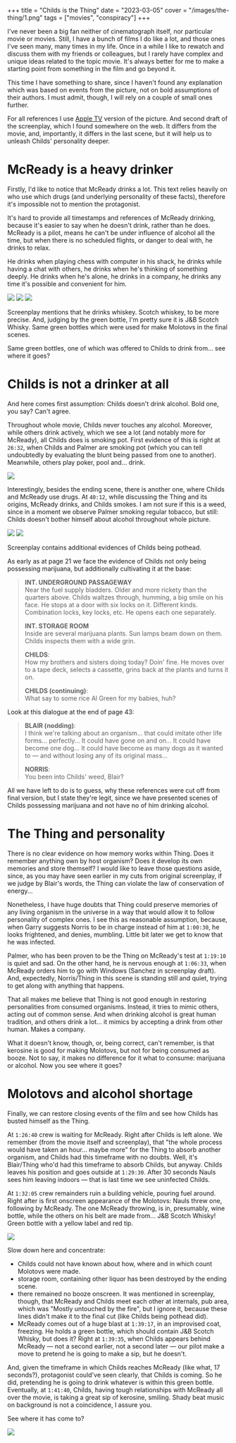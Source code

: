 +++
title = "Childs is the Thing"
date = "2023-03-05"
cover = "/images/the-thing/1.png"
tags = ["movies", "conspiracy"]
+++

I've never been a big fan neither of cinematograph itself, nor particular movie or movies. Still, I have a bunch of films I do like a lot, and those ones I've seen many, many times in my life. Once in a while I like to rewatch and discuss them with my friends or colleagues, but I rarely have complex and unique ideas related to the topic movie. It's always better for me to make a starting point from something in the film and go beyond it.

This time I have something to share, since I haven't found any explanation which was based on events from the picture, not on bold assumptions of their authors. I must admit, though, I will rely on a couple of small ones further.

For all references I use [Apple TV](https://tv.apple.com/us/movie/the-thing/umc.cmc.70lpgfopfk3gr1pg7uux69znx) version of the picture. And second draft of the screenplay, which I found somewhere on the web. It differs from the movie, and, importantly, it differs in the last scene, but it will help us to unleash Childs' personality deeper.

# McReady is a heavy drinker

Firstly, I'd like to notice that McReady drinks a lot. This text relies heavily on who use which drugs (and underlying personality of these facts), therefore it's impossible not to mention the protagonist.

It's hard to provide all timestamps and references of McReady drinking, because it's easier to say when he doesn't drink, rather than he does. McReady is a pilot, means he can't be under influence of alcohol all the time, but when there is no scheduled flights, or danger to deal with, he drinks to relax.

He drinks when playing chess with computer in his shack, he drinks while having a chat with others, he drinks when he's thinking of something deeply. He drinks when he's alone, he drinks in a company, he drinks any time it's possible and convenient for him.

![](/images/the-thing/3.png) ![](/images/the-thing/4.png)
![](/images/the-thing/5.png)

Screenplay mentions that he drinks whiskey. Scotch whiskey, to be more precise. And, judging by the green bottle, I'm pretty sure it is J&B Scotch Whisky. Same green bottles which were used for make Molotovs in the final scenes.

Same green bottles, one of which was offered to Childs to drink from... see where it goes?

# Childs is not a drinker at all

And here comes first assumption: Childs doesn't drink alcohol. Bold one, you say? Can't agree.

Throughout whole movie, Childs never touches any alcohol. Moreover, while others drink actively, which we see a lot (and notably more for McReady), all Childs does is smoking pot. First evidence of this is right at `26:32`, when Childs and Palmer are smoking pot (which you can tell undoubtedly by evaluating the blunt being passed from one to another). Meanwhile, others play poker, pool and... drink.

![](/images/the-thing/6.png)

Interestingly, besides the ending scene, there is another one, where Childs and McReady use drugs. At `40:12`, while discussing the Thing and its origins, McReady drinks, and Childs smokes. I am not sure if this is a weed, since in a moment we observe Palmer smoking regular tobacco, but still: Childs doesn't bother himself about alcohol throughout whole picture.

![](/images/the-thing/7.png) ![](/images/the-thing/8.png)

Screenplay contains additional evidences of Childs being pothead.

As early as at page 21 we face the evidence of Childs not only being possessing marijuana, but additionally cultivating it at the base:

> **INT. UNDERGROUND PASSAGEWAY**  
> Near the fuel supply bladders. Older and more rickety than the quarters above. Childs waltzes through, humming, a big smile on his face. He stops at a door with six locks on it. Different kinds. Combination locks, key locks, etc. He opens each one separately.  
>   
> **INT. STORAGE ROOM**  
> Inside are several marijuana plants. Sun lamps beam down on them. Childs inspects them with a wide grin.  
>   
> **CHILDS**:  
> How my brothers and sisters doing today? Doin' fine. He moves over to a tape deck, selects a cassette, grins back at the plants and turns it on.  
>   
> **CHILDS (continuing)**:  
> What say to some rice Al Green for my babies, huh?

Look at this dialogue at the end of page 43:

> **BLAIR (nodding)**:  
> I think we're talking about an organism... that could imitate other life forms... perfectly... It could have gone on and on... It could have become one dog... It could have become as many dogs as it wanted to — and without losing any of its original mass...  
>   
> **NORRIS**:  
> You been into Childs' weed, Blair?

All we have left to do is to guess, why these references were cut off from final version, but I state they're legit, since we have presented scenes of Childs possessing marijuana and not have no of him drinking alcohol.

# The Thing and personality

There is no clear evidence on how memory works within Thing. Does it remember anything own by host organism? Does it develop its own memories and store themself? I would like to leave those questions aside, since, as you may have seen earlier in my cuts from original screenplay, if we judge by Blair's words, the Thing can violate the law of conservation of energy...

Nonetheless, I have huge doubts that Thing could preserve memories of any living organism in the universe in a way that would allow it to follow personality of complex ones. I see this as reasonable assumption, because, when Garry suggests Norris to be in charge instead of him at `1:00:30`, he looks frightened, and denies, mumbling. Little bit later we get to know that he was infected.

Palmer, who has been proven to be the Thing on McReady's test at `1:19:10` is quiet and sad. On the other hand, he is nervous enough at `1:06:33`, when McReady orders him to go with Windows (Sanchez in screenplay draft). And, expectedly, Norris/Thing in this scene is standing still and quiet, trying to get along with anything that happens.

That all makes me believe that Thing is not good enough in restoring personalities from consumed organisms. Instead, it tries to mimic others, acting out of common sense. And when drinking alcohol is great human tradition, and others drink a lot... it mimics by accepting a drink from other human. Makes a company.

What it doesn't know, though, or, being correct, can't remember, is that kerosine is good for making Molotovs, but not for being consumed as booze. Not to say, it makes no difference for it what to consume: marijuana or alcohol. Now you see where it goes?

# Molotovs and alcohol shortage

Finally, we can restore closing events of the film and see how Childs has busted himself as the Thing.

At `1:26:40` crew is waiting for McReady. Right after Childs is left alone. We remember (from the movie itself and screenplay), that "the whole process would have taken an hour... maybe more" for the Thing to absorb another organism, and Childs had this timeframe with no doubts. Well, it's Blair/Thing who'd had this timeframe to absorb Childs, but anyway. Childs leaves his position and goes outside at `1:29:30`. After 30 seconds Nauls sees him leaving indoors — that is last time we see uninfected Childs.

At `1:32:05` crew remainders ruin a building vehicle, pouring fuel around. Right after is first onscreen appearance of the Molotovs: Nauls threw one, following by McReady. The one McReady throwing, is in, presumably, wine bottle, while the others on his belt are made from... J&B Scotch Whisky! Green bottle with a yellow label and red tip.


![](/images/the-thing/9.png)

Slow down here and concentrate:
- Childs could not have known about how, where and in which count Molotovs were made.
- storage room, containing other liquor has been destroyed by the ending scene.
- there remained no booze onscreen. It was mentioned in screenplay, though, that McReady and Childs meet each other at internals, pub area, which was "Mostly untouched by the fire", but I ignore it, because these lines didn't make it to the final cut (like Childs being pothead did).
- McReady comes out of a huge blast at `1:39:17`, in an improvised coat, freezing. He holds a green bottle, which should contain J&B Scotch Whisky, but does it? Right at `1:39:35`, when Childs appears behind McReady — not a second earlier, not a second later — our pilot make a move to pretend he is going to make a sip, but he doesn't.

And, given the timeframe in which Childs reaches McReady (like what, 17 seconds?), protagonist could've seen clearly, that Childs is coming. So he did, pretending he is going to drink whatever is within this green bottle. Eventually, at `1:41:40`, Childs, having tough relationships with McReady all over the movie, is taking a great sip of kerosine, smiling. Shady beat music on background is not a coincidence, I assure you.

See where it has come to?

![](/images/the-thing/10.png)